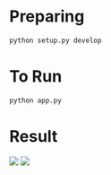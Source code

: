# Preparing

```bash
python setup.py develop
```

# To Run

```bash
python app.py
```

# Result


<span align="center">
  <img src="https://user-images.githubusercontent.com/85804895/132970874-71641fbc-efb9-4011-84c1-bc2e6f7c198b.png">
</span>


<span align="center">
  <img src="https://user-images.githubusercontent.com/85804895/132971040-2763f7ac-2ae2-460c-956c-bc3f40994047.png">
</span>

